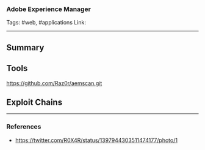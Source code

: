 ### Adobe Experience Manager
Tags: #web, #applications
Link:

---

## Summary



## Tools

https://github.com/Raz0r/aemscan.git

## Exploit Chains

---
### References
* https://twitter.com/R0X4R/status/1397944303511474177/photo/1